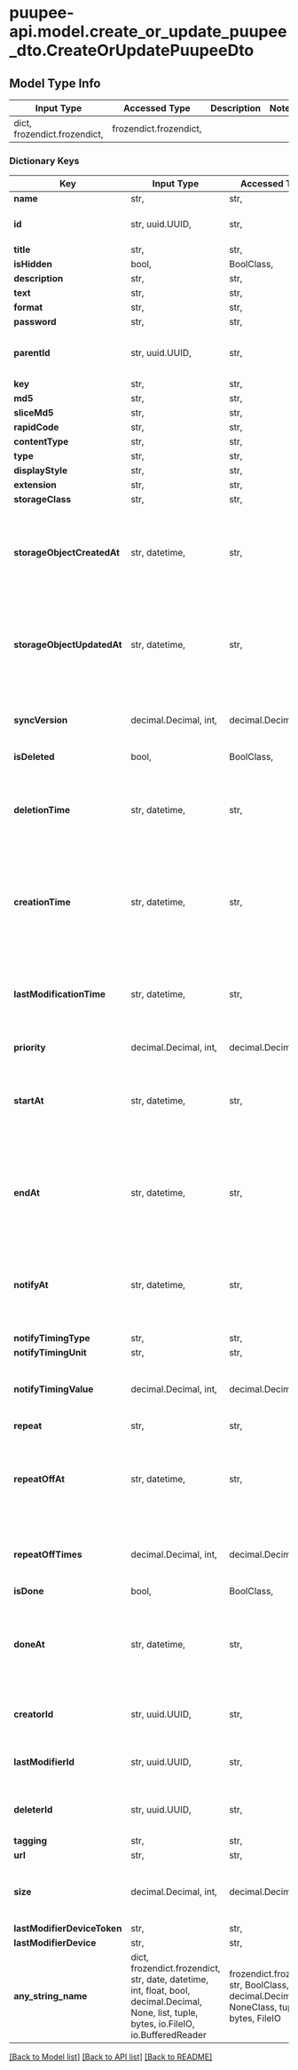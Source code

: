 # puupee-api.model.create_or_update_puupee_dto.CreateOrUpdatePuupeeDto

## Model Type Info
Input Type | Accessed Type | Description | Notes
------------ | ------------- | ------------- | -------------
dict, frozendict.frozendict,  | frozendict.frozendict,  |  | 

### Dictionary Keys
Key | Input Type | Accessed Type | Description | Notes
------------ | ------------- | ------------- | ------------- | -------------
**name** | str,  | str,  |  | 
**id** | str, uuid.UUID,  | str,  |  | value must be a uuid
**title** | str,  | str,  |  | [optional] 
**isHidden** | bool,  | BoolClass,  |  | [optional] 
**description** | str,  | str,  |  | [optional] 
**text** | str,  | str,  |  | [optional] 
**format** | str,  | str,  |  | [optional] 
**password** | str,  | str,  |  | [optional] 
**parentId** | str, uuid.UUID,  | str,  |  | [optional] value must be a uuid
**key** | str,  | str,  |  | [optional] 
**md5** | str,  | str,  |  | [optional] 
**sliceMd5** | str,  | str,  |  | [optional] 
**rapidCode** | str,  | str,  |  | [optional] 
**contentType** | str,  | str,  |  | [optional] 
**type** | str,  | str,  |  | [optional] 
**displayStyle** | str,  | str,  |  | [optional] 
**extension** | str,  | str,  |  | [optional] 
**storageClass** | str,  | str,  |  | [optional] 
**storageObjectCreatedAt** | str, datetime,  | str,  |  | [optional] value must conform to RFC-3339 date-time
**storageObjectUpdatedAt** | str, datetime,  | str,  |  | [optional] value must conform to RFC-3339 date-time
**syncVersion** | decimal.Decimal, int,  | decimal.Decimal,  |  | [optional] value must be a 64 bit integer
**isDeleted** | bool,  | BoolClass,  |  | [optional] 
**deletionTime** | str, datetime,  | str,  |  | [optional] value must conform to RFC-3339 date-time
**creationTime** | str, datetime,  | str,  |  | [optional] value must conform to RFC-3339 date-time
**lastModificationTime** | str, datetime,  | str,  |  | [optional] value must conform to RFC-3339 date-time
**priority** | decimal.Decimal, int,  | decimal.Decimal,  |  | [optional] 
**startAt** | str, datetime,  | str,  |  | [optional] value must conform to RFC-3339 date-time
**endAt** | str, datetime,  | str,  |  | [optional] value must conform to RFC-3339 date-time
**notifyAt** | str, datetime,  | str,  |  | [optional] value must conform to RFC-3339 date-time
**notifyTimingType** | str,  | str,  |  | [optional] 
**notifyTimingUnit** | str,  | str,  |  | [optional] 
**notifyTimingValue** | decimal.Decimal, int,  | decimal.Decimal,  |  | [optional] value must be a 32 bit integer
**repeat** | str,  | str,  |  | [optional] 
**repeatOffAt** | str, datetime,  | str,  |  | [optional] value must conform to RFC-3339 date-time
**repeatOffTimes** | decimal.Decimal, int,  | decimal.Decimal,  |  | [optional] value must be a 32 bit integer
**isDone** | bool,  | BoolClass,  |  | [optional] 
**doneAt** | str, datetime,  | str,  |  | [optional] value must conform to RFC-3339 date-time
**creatorId** | str, uuid.UUID,  | str,  |  | [optional] value must be a uuid
**lastModifierId** | str, uuid.UUID,  | str,  |  | [optional] value must be a uuid
**deleterId** | str, uuid.UUID,  | str,  |  | [optional] value must be a uuid
**tagging** | str,  | str,  |  | [optional] 
**url** | str,  | str,  |  | [optional] 
**size** | decimal.Decimal, int,  | decimal.Decimal,  |  | [optional] value must be a 64 bit integer
**lastModifierDeviceToken** | str,  | str,  |  | [optional] 
**lastModifierDevice** | str,  | str,  |  | [optional] 
**any_string_name** | dict, frozendict.frozendict, str, date, datetime, int, float, bool, decimal.Decimal, None, list, tuple, bytes, io.FileIO, io.BufferedReader | frozendict.frozendict, str, BoolClass, decimal.Decimal, NoneClass, tuple, bytes, FileIO | any string name can be used but the value must be the correct type | [optional]

[[Back to Model list]](../../README.md#documentation-for-models) [[Back to API list]](../../README.md#documentation-for-api-endpoints) [[Back to README]](../../README.md)

